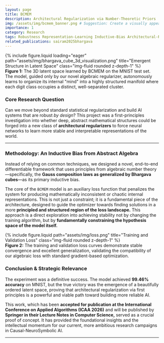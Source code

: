 ```yaml
---
layout: page
title: BCMEM
description: Architectural Regularization via Number-Theoretic Priors
img: /assets/img/bcmem_banner.png # Suggestion: Create a visually appealing banner image from your 3D plot
importance: 1
category: Research
tags: Robustness Representation-Learning Inductive-Bias Architectural-Regularization Interpretability Research
related_publications: sairam2025bhargava 
---
```


<div class="row">
    <div class="col-sm mt-3 mt-md-0">
        {% include figure.liquid loading="eager" path="assets/img/bhargava_cube_3d_visualization.png" title="Emergent Structure in Latent Space" class="img-fluid rounded z-depth-1" %}
    </div>
</div>
<div class="caption">
    <b>Figure 1:</b> The 3D latent space learned by BCMEM on the MNIST test set. The model, guided only by our novel algebraic regularizer, autonomously learns to organize its internal "mind" into a highly structured manifold where each digit class occupies a distinct, well-separated cluster.
</div>

### **Core Research Question**

Can we move beyond standard statistical regularization and build AI systems that are robust *by design*? This project was a first-principles investigation into whether deep, abstract mathematical structures could be forged into a new class of **architectural regularizers** to force neural networks to learn more stable and interpretable representations of the world.

---

### **Methodology: An Inductive Bias from Abstract Algebra**

Instead of relying on common techniques, we designed a novel, end-to-end differentiable framework that uses principles from algebraic number theory—specifically, the **Gauss composition laws as generalized by Bhargava cubes**—as its primary inductive bias.

The core of the `BCMEM` model is an auxiliary loss function that penalizes the system for producing mathematically inconsistent or chaotic internal representations. This is not just a constraint; it is a fundamental piece of the architecture, designed to guide the optimizer towards finding solutions in a more **principled and structured region of the loss landscape.** This approach is a direct exploration into achieving stability not by changing the training algorithm, but by **fundamentally constraining the hypothesis space of the model itself.**

<div class="row justify-content-sm-center">
    <div class="col-sm-10 mt-3 mt-md-0">
        {% include figure.liquid path="assets/img/loss.png" title="Training and Validation Loss" class="img-fluid rounded z-depth-1" %}
    </div>
</div>
<div class="caption">
    <b>Figure 2:</b> The training and validation loss curves demonstrate stable convergence and excellent generalization, validating the compatibility of our algebraic loss with standard gradient-based optimization.
</div>

### **Conclusion & Strategic Relevance**

The experiment was a definitive success. The model achieved **99.46% accuracy** on MNIST, but the true victory was the emergence of a beautifully ordered latent space, proving that architectural regularization via first principles is a powerful and viable path toward building more reliable AI.

This work, which has been **accepted for publication at the International Conference on Applied Algorithms (ICAA 2026)** and will be published by **Springer in their Lecture Notes in Computer Science,** served as a crucial proof of concept. It has provided the foundational insights and the intellectual momentum for our current, more ambitious research campaigns in Causal-NeuroSymbolic AI.

---
